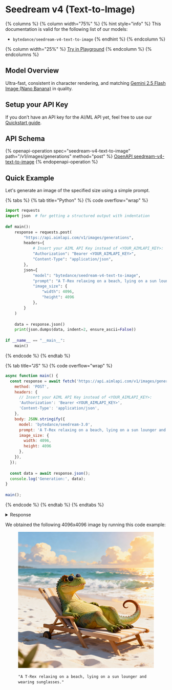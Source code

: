 # Seedream v4 (Text-to-Image)

{% columns %}
{% column width="75%" %}
{% hint style="info" %}
This documentation is valid for the following list of our models:

* `bytedance/seedream-v4-text-to-image`
{% endhint %}
{% endcolumn %}

{% column width="25%" %}
<a href="https://aimlapi.com/app/?model=bytedance/seedream-v4-text-to-image&#x26;mode=image" class="button primary">Try in Playground</a>
{% endcolumn %}
{% endcolumns %}

## Model Overview

Ultra-fast, consistent in character rendering, and matching [Gemini 2.5 Flash Image (Nano Banana)](../google/gemini-2.5-flash-image.md) in quality.

## Setup your API Key

If you don’t have an API key for the AI/ML API yet, feel free to use our [Quickstart guide](https://docs.aimlapi.com/quickstart/setting-up).

## API Schema

{% openapi-operation spec="seedream-v4-text-to-image" path="/v1/images/generations" method="post" %}
[OpenAPI seedream-v4-text-to-image](https://raw.githubusercontent.com/aimlapi/api-docs/refs/heads/main/docs/api-references/image-models/ByteDance/seedream-v4-text-to-image.json)
{% endopenapi-operation %}

## Quick Example

Let's generate an image of the specified size using a simple prompt.

{% tabs %}
{% tab title="Python" %}
{% code overflow="wrap" %}
```python
import requests
import json  # for getting a structured output with indentation

def main():
    response = requests.post(
        "https://api.aimlapi.com/v1/images/generations",
        headers={
            # Insert your AIML API Key instead of <YOUR_AIMLAPI_KEY>:
            "Authorization": "Bearer <YOUR_AIMLAPI_KEY>",
            "Content-Type": "application/json",
        },
        json={
            "model": "bytedance/seedream-v4-text-to-image",
            "prompt": "A T-Rex relaxing on a beach, lying on a sun lounger and wearing sunglasses.",
            "image_size": {
                "width": 4096,
                "height": 4096
            },
        }
    )

    data = response.json()
    print(json.dumps(data, indent=2, ensure_ascii=False))

if __name__ == "__main__":
    main()
```
{% endcode %}
{% endtab %}

{% tab title="JS" %}
{% code overflow="wrap" %}
```javascript
async function main() {
  const response = await fetch('https://api.aimlapi.com/v1/images/generations', {
    method: 'POST',
    headers: {
      // Insert your AIML API Key instead of <YOUR_AIMLAPI_KEY>:
      'Authorization': 'Bearer <YOUR_AIMLAPI_KEY>',
      'Content-Type': 'application/json',
    },
    body: JSON.stringify({
      model: 'bytedance/seedream-3.0',
      prompt: 'A T-Rex relaxing on a beach, lying on a sun lounger and wearing sunglasses.',
      image_size: {
        width: 4096,
        height: 4096
      },
    }),
  });

  const data = await response.json();
  console.log('Generation:', data);
}

main();
```
{% endcode %}
{% endtab %}
{% endtabs %}

<details>

<summary>Response</summary>

{% code overflow="wrap" %}
```json5
{
  "images": [
    {
      "url": "https://v3b.fal.media/files/b/lion/O0byJzpkMBsjWFUMSRelX_ae55fef23aa54a1cad92c3abdf8f5337.png",
      "content_type": "image/png",
      "file_name": "ae55fef23aa54a1cad92c3abdf8f5337.png",
      "file_size": 3282232,
      "width": null,
      "height": null
    }
  ],
  "seed": 1367947822,
  "data": [
    {
      "url": "https://v3b.fal.media/files/b/lion/O0byJzpkMBsjWFUMSRelX_ae55fef23aa54a1cad92c3abdf8f5337.png",
      "content_type": "image/png",
      "file_name": "ae55fef23aa54a1cad92c3abdf8f5337.png",
      "file_size": 3282232,
      "width": null,
      "height": null
    }
  ],
  "meta": {
    "usage": {
      "tokens_used": 63000
    }
  }
}
```
{% endcode %}

</details>

We obtained the following 4096x4096 image by running this code example:

<figure><img src="../../../.gitbook/assets/bytedance-seedream-v4-text-to-image_output.jpg" alt=""><figcaption><p><code>"A T-Rex relaxing on a beach, lying on a sun lounger and wearing sunglasses."</code></p></figcaption></figure>
